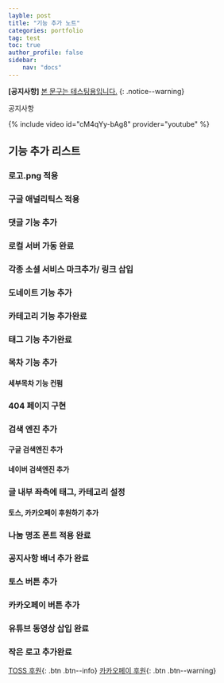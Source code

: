 ```yaml
---
layble: post
title: "기능 추가 노트"
categories: portfolio
tag: test
toc: true
author_profile: false
sidebar:
    nav: "docs"
---
```


**[공지사항]** [본 문구는 테스팅용입니다.](https://xenco82.github.io/)
{: .notice--warning}

<div class="notice">
공지사항
</div>


{% include video id="cM4qYy-bAg8" provider="youtube" %}

## 기능 추가 리스트
### 로고.png 적용
### 구글 애널리틱스 적용
### 댓글 기능 추가
### 로컬 서버 가동 완료
### 각종 소셜 서비스 마크추가/ 링크 삽입
### 도네이트 기능 추가
### 카테고리 기능 추가완료
### 태그 기능 추가완료
### 목차 기능 추가
#### 세부목차 기능 컨펌
### 404 페이지 구현
### 검색 엔진 추가
#### 구글 검색엔진 추가
#### 네이버 검색엔진 추가
### 글 내부 좌측에 태그, 카테고리 설정
#### 토스, 카카오페이 후원하기 추가
### 나눔 명조 폰트 적용 완료
### 공지사항 배너 추가 완료
### 토스 버튼 추가
### 카카오페이 버튼 추가
### 유튜브 동영상 삽입 완료
### 작은 로고 추가완료


[TOSS 후원](https://toss.me/xenco){: .btn .btn--info} [카카오페이 후원](https://qr.kakaopay.com/FUkkd3RsA){: .btn .btn--warning}
